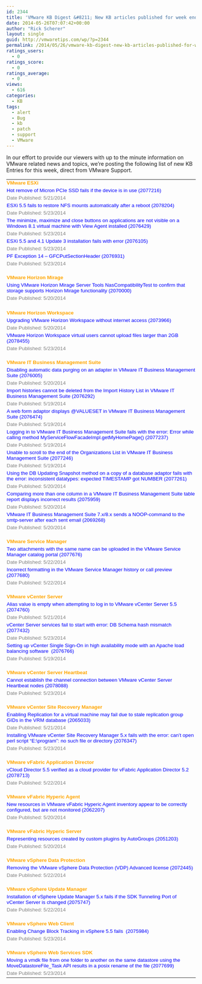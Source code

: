 ```yaml
---
id: 2344
title: 'VMware KB Digest &#8211; New KB articles published for week ending 5/17/14'
date: 2014-05-26T07:07:42+00:00
author: "Rick Scherer"
layout: single
guid: http://vmwaretips.com/wp/?p=2344
permalink: /2014/05/26/vmware-kb-digest-new-kb-articles-published-for-week-ending-51714-2/
ratings_users:
  - 0
ratings_score:
  - 0
ratings_average:
  - 0
views:
  - 616
categories:
  - KB
tags:
  - alert
  - Bug
  - kb
  - patch
  - support
  - VMware
---
```

In our effort to provide our viewers with up to the minute information on VMware related news and topics, we&#8217;re posting the following list of new KB Entries for this week, direct from VMware Support.

<!--more-->

<table style="border-collapse: collapse;" width="726" border="0" cellspacing="0" cellpadding="0">
  <colgroup> <col style="width: 545pt; mso-width-source: userset; mso-width-alt: 26587;" width="727" /></colgroup> <tr style="height: 12.75pt;">
    <td class="xl65" style="vertical-align: top; padding-top: 1px; padding-left: 1px; padding-right: 1px;" dir="ltr" width="724" height="17">
      <span style="font-family: Arial;"><span style="font-size: 10pt; color: #ffa500;"><strong>VMware ESXi</strong></span></span>
    </td>
  </tr>
  
  <tr style="height: 12.75pt;">
    <td class="xl66" style="vertical-align: top; padding-top: 1px; padding-left: 1px; padding-right: 1px;" dir="ltr" width="724" height="17">
      <a style="href: &quot;http://bit.ly/1tduRFb;"><span style="mso-generic-font-family: auto; mso-font-charset: 1;"><span style="font-family: Arial;"><span style="font-size: 10pt; color: #0000ff;"><span style="text-decoration: none;">Hot remove of Micron PCIe SSD fails if the device is in use (2077216)</span></span></span></span></a>
    </td>
  </tr>
  
  <tr style="height: 12.75pt;">
    <td class="xl67" style="vertical-align: top; padding-top: 1px; padding-left: 1px; padding-right: 1px;" dir="ltr" width="724" height="17">
      <span style="font-family: Arial;"><span style="font-size: 10pt; color: #808080;">Date Published: 5/21/2014</span></span>
    </td>
  </tr>
  
  <tr style="height: 12.75pt;">
    <td class="xl66" style="vertical-align: top; padding-top: 1px; padding-left: 1px; padding-right: 1px;" dir="ltr" width="724" height="17">
      <a style="href: &quot;http://bit.ly/1jRec9q;"><span style="mso-generic-font-family: auto; mso-font-charset: 1;"><span style="font-family: Arial;"><span style="font-size: 10pt; color: #0000ff;"><span style="text-decoration: none;">ESXi 5.5 fails to restore NFS mounts automatically after a reboot (2078204)</span></span></span></span></a>
    </td>
  </tr>
  
  <tr style="height: 12.75pt;">
    <td class="xl67" style="vertical-align: top; padding-top: 1px; padding-left: 1px; padding-right: 1px;" dir="ltr" width="724" height="17">
      <span style="font-family: Arial;"><span style="font-size: 10pt; color: #808080;">Date Published: 5/23/2014</span></span>
    </td>
  </tr>
  
  <tr style="height: 25.5pt;">
    <td class="xl66" style="vertical-align: top; padding-top: 1px; padding-left: 1px; padding-right: 1px;" dir="ltr" width="724" height="34">
      <a style="href: &quot;http://bit.ly/1tduQkt;"><span style="mso-generic-font-family: auto; mso-font-charset: 1;"><span style="font-family: Arial;"><span style="font-size: 10pt; color: #0000ff;"><span style="text-decoration: none;">The minimize, maximize and close buttons on applications are not visible on a Windows 8.1 virtual machine with View Agent installed (2076429)</span></span></span></span></a>
    </td>
  </tr>
  
  <tr style="height: 12.75pt;">
    <td class="xl67" style="vertical-align: top; padding-top: 1px; padding-left: 1px; padding-right: 1px;" dir="ltr" width="724" height="17">
      <span style="font-family: Arial;"><span style="font-size: 10pt; color: #808080;">Date Published: 5/23/2014</span></span>
    </td>
  </tr>
  
  <tr style="height: 12.75pt;">
    <td class="xl66" style="vertical-align: top; padding-top: 1px; padding-left: 1px; padding-right: 1px;" dir="ltr" width="724" height="17">
      <a style="href: &quot;http://bit.ly/1jRec9t;"><span style="mso-generic-font-family: auto; mso-font-charset: 1;"><span style="font-family: Arial;"><span style="font-size: 10pt; color: #0000ff;"><span style="text-decoration: none;">ESXi 5.5 and 4.1 Update 3 installation fails with error (2076105)</span></span></span></span></a>
    </td>
  </tr>
  
  <tr style="height: 12.75pt;">
    <td class="xl67" style="vertical-align: top; padding-top: 1px; padding-left: 1px; padding-right: 1px;" dir="ltr" width="724" height="17">
      <span style="font-family: Arial;"><span style="font-size: 10pt; color: #808080;">Date Published: 5/23/2014</span></span>
    </td>
  </tr>
  
  <tr style="height: 12.75pt;">
    <td class="xl66" style="vertical-align: top; padding-top: 1px; padding-left: 1px; padding-right: 1px;" dir="ltr" width="724" height="17">
      <a style="href: &quot;http://bit.ly/1tduRVs;"><span style="mso-generic-font-family: auto; mso-font-charset: 1;"><span style="font-family: Arial;"><span style="font-size: 10pt; color: #0000ff;"><span style="text-decoration: none;">PF Exception 14 – GFCPutSectionHeader (2076931)</span></span></span></span></a>
    </td>
  </tr>
  
  <tr style="height: 12.75pt;">
    <td class="xl67" style="vertical-align: top; padding-top: 1px; padding-left: 1px; padding-right: 1px;" dir="ltr" width="724" height="17">
      <span style="font-family: Arial;"><span style="font-size: 10pt; color: #808080;">Date Published: 5/23/2014</span></span>
    </td>
  </tr>
  
  <tr style="height: 12.75pt;">
    <td class="xl67" style="vertical-align: top; padding-top: 1px; padding-left: 1px; padding-right: 1px;" dir="ltr" width="724" height="17">
    </td>
  </tr>
  
  <tr style="height: 14.25pt; mso-height-source: userset;">
    <td class="xl65" style="vertical-align: top; padding-top: 1px; padding-left: 1px; padding-right: 1px;" dir="ltr" width="724" height="19">
      <span style="font-family: Arial;"><span style="font-size: 10pt; color: #ffa500;"><strong>VMware Horizon Mirage</strong></span></span>
    </td>
  </tr>
  
  <tr style="height: 14.25pt; mso-height-source: userset;">
    <td class="xl66" style="vertical-align: top; padding-top: 1px; padding-left: 1px; padding-right: 1px;" dir="ltr" width="724" height="19">
      <a style="href: &quot;http://bit.ly/1jRec9x;"><span style="mso-generic-font-family: auto; mso-font-charset: 1;"><span style="font-family: Arial;"><span style="font-size: 10pt; color: #0000ff;"><span style="text-decoration: none;">Using VMware Horizon Mirage Server Tools NasCompatibilityTest to confirm that storage supports Horizon Mirage functionality (2070000)</span></span></span></span></a>
    </td>
  </tr>
  
  <tr style="height: 14.25pt; mso-height-source: userset;">
    <td class="xl67" style="vertical-align: top; padding-top: 1px; padding-left: 1px; padding-right: 1px;" dir="ltr" width="724" height="19">
      <span style="font-family: Arial;"><span style="font-size: 10pt; color: #808080;">Date Published: 5/20/2014</span></span>
    </td>
  </tr>
  
  <tr style="height: 14.25pt; mso-height-source: userset;">
    <td class="xl67" style="vertical-align: top; padding-top: 1px; padding-left: 1px; padding-right: 1px;" dir="ltr" width="724" height="19">
    </td>
  </tr>
  
  <tr style="height: 14.25pt; mso-height-source: userset;">
    <td class="xl65" style="vertical-align: top; padding-top: 1px; padding-left: 1px; padding-right: 1px;" dir="ltr" width="724" height="19">
      <span style="font-family: Arial;"><span style="font-size: 10pt; color: #ffa500;"><strong>VMware Horizon Workspace</strong></span></span>
    </td>
  </tr>
  
  <tr style="height: 14.25pt; mso-height-source: userset;">
    <td class="xl66" style="vertical-align: top; padding-top: 1px; padding-left: 1px; padding-right: 1px;" dir="ltr" width="724" height="19">
      <a style="href: &quot;http://bit.ly/1tduQkv;"><span style="mso-generic-font-family: auto; mso-font-charset: 1;"><span style="font-family: Arial;"><span style="font-size: 10pt; color: #0000ff;"><span style="text-decoration: none;">Upgrading VMware Horizon Workspace without internet access (2073966)</span></span></span></span></a>
    </td>
  </tr>
  
  <tr style="height: 14.25pt; mso-height-source: userset;">
    <td class="xl67" style="vertical-align: top; padding-top: 1px; padding-left: 1px; padding-right: 1px;" dir="ltr" width="724" height="19">
      <span style="font-family: Arial;"><span style="font-size: 10pt; color: #808080;">Date Published: 5/20/2014</span></span>
    </td>
  </tr>
  
  <tr style="height: 12.75pt;">
    <td class="xl66" style="vertical-align: top; padding-top: 1px; padding-left: 1px; padding-right: 1px;" dir="ltr" width="724" height="17">
      <a style="href: &quot;http://bit.ly/1jReahO;"><span style="mso-generic-font-family: auto; mso-font-charset: 1;"><span style="font-family: Arial;"><span style="font-size: 10pt; color: #0000ff;"><span style="text-decoration: none;">VMware Horizon Workspace virtual users cannot upload files larger than 2GB (2078455)</span></span></span></span></a>
    </td>
  </tr>
  
  <tr style="height: 12.75pt;">
    <td class="xl67" style="vertical-align: top; padding-top: 1px; padding-left: 1px; padding-right: 1px;" dir="ltr" width="724" height="17">
      <span style="font-family: Arial;"><span style="font-size: 10pt; color: #808080;">Date Published: 5/23/2014</span></span>
    </td>
  </tr>
  
  <tr style="height: 12.75pt;">
    <td class="xl67" style="vertical-align: top; padding-top: 1px; padding-left: 1px; padding-right: 1px;" dir="ltr" width="724" height="17">
    </td>
  </tr>
  
  <tr style="height: 12.75pt;">
    <td class="xl65" style="vertical-align: top; padding-top: 1px; padding-left: 1px; padding-right: 1px;" dir="ltr" width="724" height="17">
      <span style="font-family: Arial;"><span style="font-size: 10pt; color: #ffa500;"><strong>VMware IT Business Management Suite</strong></span></span>
    </td>
  </tr>
  
  <tr style="height: 12.75pt;">
    <td class="xl66" style="vertical-align: top; padding-top: 1px; padding-left: 1px; padding-right: 1px;" dir="ltr" width="724" height="17">
      <a style="href: &quot;http://bit.ly/1tduQkA;"><span style="mso-generic-font-family: auto; mso-font-charset: 1;"><span style="font-family: Arial;"><span style="font-size: 10pt; color: #0000ff;"><span style="text-decoration: none;">Disabling automatic data purging on an adapter in VMware IT Business Management Suite (2076005)</span></span></span></span></a>
    </td>
  </tr>
  
  <tr style="height: 12.75pt;">
    <td class="xl67" style="vertical-align: top; padding-top: 1px; padding-left: 1px; padding-right: 1px;" dir="ltr" width="724" height="17">
      <span style="font-family: Arial;"><span style="font-size: 10pt; color: #808080;">Date Published: 5/20/2014</span></span>
    </td>
  </tr>
  
  <tr style="height: 12.75pt;">
    <td class="xl66" style="vertical-align: top; padding-top: 1px; padding-left: 1px; padding-right: 1px;" dir="ltr" width="724" height="17">
      <a style="href: &quot;http://bit.ly/1jReahT;"><span style="mso-generic-font-family: auto; mso-font-charset: 1;"><span style="font-family: Arial;"><span style="font-size: 10pt; color: #0000ff;"><span style="text-decoration: none;">Import histories cannot be deleted from the Import History List in VMware IT Business Management Suite (2076292)</span></span></span></span></a>
    </td>
  </tr>
  
  <tr style="height: 12.75pt;">
    <td class="xl67" style="vertical-align: top; padding-top: 1px; padding-left: 1px; padding-right: 1px;" dir="ltr" width="724" height="17">
      <span style="font-family: Arial;"><span style="font-size: 10pt; color: #808080;">Date Published: 5/19/2014</span></span>
    </td>
  </tr>
  
  <tr style="height: 12.75pt;">
    <td class="xl66" style="vertical-align: top; padding-top: 1px; padding-left: 1px; padding-right: 1px;" dir="ltr" width="724" height="17">
      <a style="href: &quot;http://bit.ly/1tduTg0;"><span style="mso-generic-font-family: auto; mso-font-charset: 1;"><span style="font-family: Arial;"><span style="font-size: 10pt; color: #0000ff;"><span style="text-decoration: none;">A web form adaptor displays @VALUESET in VMware IT Business Management Suite (2076474)</span></span></span></span></a>
    </td>
  </tr>
  
  <tr style="height: 12.75pt;">
    <td class="xl67" style="vertical-align: top; padding-top: 1px; padding-left: 1px; padding-right: 1px;" dir="ltr" width="724" height="17">
      <span style="font-family: Arial;"><span style="font-size: 10pt; color: #808080;">Date Published: 5/19/2014</span></span>
    </td>
  </tr>
  
  <tr style="height: 25.5pt;">
    <td class="xl66" style="vertical-align: top; padding-top: 1px; padding-left: 1px; padding-right: 1px;" dir="ltr" width="724" height="34">
      <a style="href: &quot;http://bit.ly/1jRecpV;"><span style="mso-generic-font-family: auto; mso-font-charset: 1;"><span style="font-family: Arial;"><span style="font-size: 10pt; color: #0000ff;"><span style="text-decoration: none;">Logging in to VMware IT Business Management Suite fails with the error: Error while calling method MyServiceFlowFacadeImpl.getMyHomePage() (2077237)</span></span></span></span></a>
    </td>
  </tr>
  
  <tr style="height: 12.75pt;">
    <td class="xl67" style="vertical-align: top; padding-top: 1px; padding-left: 1px; padding-right: 1px;" dir="ltr" width="724" height="17">
      <span style="font-family: Arial;"><span style="font-size: 10pt; color: #808080;">Date Published: 5/19/2014</span></span>
    </td>
  </tr>
  
  <tr style="height: 12.75pt;">
    <td class="xl66" style="vertical-align: top; padding-top: 1px; padding-left: 1px; padding-right: 1px;" dir="ltr" width="724" height="17">
      <a style="href: &quot;http://bit.ly/1tduTg2;"><span style="mso-generic-font-family: auto; mso-font-charset: 1;"><span style="font-family: Arial;"><span style="font-size: 10pt; color: #0000ff;"><span style="text-decoration: none;">Unable to scroll to the end of the Organizations List in VMware IT Business Management Suite (2077246)</span></span></span></span></a>
    </td>
  </tr>
  
  <tr style="height: 12.75pt;">
    <td class="xl67" style="vertical-align: top; padding-top: 1px; padding-left: 1px; padding-right: 1px;" dir="ltr" width="724" height="17">
      <span style="font-family: Arial;"><span style="font-size: 10pt; color: #808080;">Date Published: 5/19/2014</span></span>
    </td>
  </tr>
  
  <tr style="height: 25.5pt;">
    <td class="xl66" style="vertical-align: top; padding-top: 1px; padding-left: 1px; padding-right: 1px;" dir="ltr" width="724" height="34">
      <a style="href: &quot;http://bit.ly/1jRecpX;"><span style="mso-generic-font-family: auto; mso-font-charset: 1;"><span style="font-family: Arial;"><span style="font-size: 10pt; color: #0000ff;"><span style="text-decoration: none;">Using the DB Updating Snapshot method on a copy of a database adaptor fails with the error: inconsistent datatypes: expected TIMESTAMP got NUMBER (2077261)</span></span></span></span></a>
    </td>
  </tr>
  
  <tr style="height: 12.75pt;">
    <td class="xl67" style="vertical-align: top; padding-top: 1px; padding-left: 1px; padding-right: 1px;" dir="ltr" width="724" height="17">
      <span style="font-family: Arial;"><span style="font-size: 10pt; color: #808080;">Date Published: 5/20/2014</span></span>
    </td>
  </tr>
  
  <tr style="height: 25.5pt;">
    <td class="xl66" style="vertical-align: top; padding-top: 1px; padding-left: 1px; padding-right: 1px;" dir="ltr" width="724" height="34">
      <a style="href: &quot;http://bit.ly/1tduTg7;"><span style="mso-generic-font-family: auto; mso-font-charset: 1;"><span style="font-family: Arial;"><span style="font-size: 10pt; color: #0000ff;"><span style="text-decoration: none;">Comparing more than one column in a VMware IT Business Management Suite table report displays incorrect results (2075959)</span></span></span></span></a>
    </td>
  </tr>
  
  <tr style="height: 12.75pt;">
    <td class="xl67" style="vertical-align: top; padding-top: 1px; padding-left: 1px; padding-right: 1px;" dir="ltr" width="724" height="17">
      <span style="font-family: Arial;"><span style="font-size: 10pt; color: #808080;">Date Published: 5/20/2014</span></span>
    </td>
  </tr>
  
  <tr style="height: 25.5pt;">
    <td class="xl66" style="vertical-align: top; padding-top: 1px; padding-left: 1px; padding-right: 1px;" dir="ltr" width="724" height="34">
      <a style="href: &quot;http://bit.ly/1jReayb;"><span style="mso-generic-font-family: auto; mso-font-charset: 1;"><span style="font-family: Arial;"><span style="font-size: 10pt; color: #0000ff;"><span style="text-decoration: none;">VMware IT Business Management Suite 7.x/8.x sends a NOOP-command to the smtp-server after each sent email (2069268)</span></span></span></span></a>
    </td>
  </tr>
  
  <tr style="height: 12.75pt;">
    <td class="xl67" style="vertical-align: top; padding-top: 1px; padding-left: 1px; padding-right: 1px;" dir="ltr" width="724" height="17">
      <span style="font-family: Arial;"><span style="font-size: 10pt; color: #808080;">Date Published: 5/20/2014</span></span>
    </td>
  </tr>
  
  <tr style="height: 12.75pt;">
    <td class="xl67" style="vertical-align: top; padding-top: 1px; padding-left: 1px; padding-right: 1px;" dir="ltr" width="724" height="17">
    </td>
  </tr>
  
  <tr style="height: 12.75pt;">
    <td class="xl65" style="vertical-align: top; padding-top: 1px; padding-left: 1px; padding-right: 1px;" dir="ltr" width="724" height="17">
      <span style="font-family: Arial;"><span style="color: #ffa500;"><strong><span style="font-size: 10pt;">VMware Service Manager</span><span style="mso-spacerun: yes;"><span style="font-size: 10pt;"> </span></span></strong></span></span>
    </td>
  </tr>
  
  <tr style="height: 12.75pt;">
    <td class="xl66" style="vertical-align: top; padding-top: 1px; padding-left: 1px; padding-right: 1px;" dir="ltr" width="724" height="17">
      <a style="href: &quot;http://bit.ly/1jReayd;"><span style="mso-generic-font-family: auto; mso-font-charset: 1;"><span style="font-family: Arial;"><span style="font-size: 10pt; color: #0000ff;"><span style="text-decoration: none;">Two attachments with the same name can be uploaded in the VMware Service Manager catalog portal (2077676)</span></span></span></span></a>
    </td>
  </tr>
  
  <tr style="height: 12.75pt;">
    <td class="xl67" style="vertical-align: top; padding-top: 1px; padding-left: 1px; padding-right: 1px;" dir="ltr" width="724" height="17">
      <span style="font-family: Arial;"><span style="font-size: 10pt; color: #808080;">Date Published: 5/22/2014</span></span>
    </td>
  </tr>
  
  <tr style="height: 12.75pt;">
    <td class="xl66" style="vertical-align: top; padding-top: 1px; padding-left: 1px; padding-right: 1px;" dir="ltr" width="724" height="17">
      <a style="href: &quot;http://bit.ly/1tduTgb;"><span style="mso-generic-font-family: auto; mso-font-charset: 1;"><span style="font-family: Arial;"><span style="font-size: 10pt; color: #0000ff;"><span style="text-decoration: none;">Incorrect formatting in the VMware Service Manager history or call preview (2077680)</span></span></span></span></a>
    </td>
  </tr>
  
  <tr style="height: 12.75pt;">
    <td class="xl67" style="vertical-align: top; padding-top: 1px; padding-left: 1px; padding-right: 1px;" dir="ltr" width="724" height="17">
      <span style="font-family: Arial;"><span style="font-size: 10pt; color: #808080;">Date Published: 5/22/2014</span></span>
    </td>
  </tr>
  
  <tr style="height: 12.75pt;">
    <td class="xl67" style="vertical-align: top; padding-top: 1px; padding-left: 1px; padding-right: 1px;" dir="ltr" width="724" height="17">
    </td>
  </tr>
  
  <tr style="height: 12.75pt;">
    <td class="xl65" style="vertical-align: top; padding-top: 1px; padding-left: 1px; padding-right: 1px;" dir="ltr" width="724" height="17">
      <span style="font-family: Arial;"><span style="font-size: 10pt; color: #ffa500;"><strong>VMware vCenter Server</strong></span></span>
    </td>
  </tr>
  
  <tr style="height: 12.75pt;">
    <td class="xl66" style="vertical-align: top; padding-top: 1px; padding-left: 1px; padding-right: 1px;" dir="ltr" width="724" height="17">
      <a style="href: &quot;http://bit.ly/1jReayh;"><span style="mso-generic-font-family: auto; mso-font-charset: 1;"><span style="font-family: Arial;"><span style="font-size: 10pt; color: #0000ff;"><span style="text-decoration: none;">Alias value is empty when attempting to log in to VMware vCenter Server 5.5 (2074760)</span></span></span></span></a>
    </td>
  </tr>
  
  <tr style="height: 12.75pt;">
    <td class="xl67" style="vertical-align: top; padding-top: 1px; padding-left: 1px; padding-right: 1px;" dir="ltr" width="724" height="17">
      <span style="font-family: Arial;"><span style="font-size: 10pt; color: #808080;">Date Published: 5/21/2014</span></span>
    </td>
  </tr>
  
  <tr style="height: 12.75pt;">
    <td class="xl66" style="vertical-align: top; padding-top: 1px; padding-left: 1px; padding-right: 1px;" dir="ltr" width="724" height="17">
      <a style="href: &quot;http://bit.ly/1jReayl;"><span style="mso-generic-font-family: auto; mso-font-charset: 1;"><span style="font-family: Arial;"><span style="font-size: 10pt; color: #0000ff;"><span style="text-decoration: none;">vCenter Server services fail to start with error: DB Schema hash mismatch (2077432)</span></span></span></span></a>
    </td>
  </tr>
  
  <tr style="height: 12.75pt;">
    <td class="xl67" style="vertical-align: top; padding-top: 1px; padding-left: 1px; padding-right: 1px;" dir="ltr" width="724" height="17">
      <span style="font-family: Arial;"><span style="font-size: 10pt; color: #808080;">Date Published: 5/23/2014</span></span>
    </td>
  </tr>
  
  <tr style="height: 12.75pt;">
    <td class="xl66" style="vertical-align: top; padding-top: 1px; padding-left: 1px; padding-right: 1px;" dir="ltr" width="724" height="17">
      <a style="href: &quot;http://bit.ly/1jReayp;"><span style="mso-generic-font-family: auto; mso-font-charset: 1;"><span style="font-family: Arial;"><span style="font-size: 10pt; color: #0000ff;"><span style="text-decoration: none;">Setting up vCenter Single Sign-On in high availability mode with an Apache load balancing software<span style="mso-spacerun: yes;">  </span>(2076766)</span></span></span></span></a>
    </td>
  </tr>
  
  <tr style="height: 12.75pt;">
    <td class="xl67" style="vertical-align: top; padding-top: 1px; padding-left: 1px; padding-right: 1px;" dir="ltr" width="724" height="17">
      <span style="font-family: Arial;"><span style="font-size: 10pt; color: #808080;">Date Published: 5/19/2014</span></span>
    </td>
  </tr>
  
  <tr style="height: 12.75pt;">
    <td class="xl67" style="vertical-align: top; padding-top: 1px; padding-left: 1px; padding-right: 1px;" dir="ltr" width="724" height="17">
    </td>
  </tr>
  
  <tr style="height: 12.75pt;">
    <td class="xl65" style="vertical-align: top; padding-top: 1px; padding-left: 1px; padding-right: 1px;" dir="ltr" width="724" height="17">
      <span style="font-family: Arial;"><span style="font-size: 10pt; color: #ffa500;"><strong>VMware vCenter Server Heartbeat</strong></span></span>
    </td>
  </tr>
  
  <tr style="height: 12.75pt;">
    <td class="xl66" style="vertical-align: top; padding-top: 1px; padding-left: 1px; padding-right: 1px;" dir="ltr" width="724" height="17">
      <a style="href: &quot;http://bit.ly/1tduRVJ;"><span style="mso-generic-font-family: auto; mso-font-charset: 1;"><span style="font-family: Arial;"><span style="font-size: 10pt; color: #0000ff;"><span style="text-decoration: none;">Cannot establish the channel connection between VMware vCenter Server Heartbeat nodes (2078088)</span></span></span></span></a>
    </td>
  </tr>
  
  <tr style="height: 12.75pt;">
    <td class="xl67" style="vertical-align: top; padding-top: 1px; padding-left: 1px; padding-right: 1px;" dir="ltr" width="724" height="17">
      <span style="font-family: Arial;"><span style="font-size: 10pt; color: #808080;">Date Published: 5/23/2014</span></span>
    </td>
  </tr>
  
  <tr style="height: 12.75pt;">
    <td class="xl67" style="vertical-align: top; padding-top: 1px; padding-left: 1px; padding-right: 1px;" dir="ltr" width="724" height="17">
    </td>
  </tr>
  
  <tr style="height: 12.75pt;">
    <td class="xl65" style="vertical-align: top; padding-top: 1px; padding-left: 1px; padding-right: 1px;" dir="ltr" width="724" height="17">
      <span style="font-family: Arial;"><span style="font-size: 10pt; color: #ffa500;"><strong>VMware vCenter Site Recovery Manager</strong></span></span>
    </td>
  </tr>
  
  <tr style="height: 12.75pt;">
    <td class="xl66" style="vertical-align: top; padding-top: 1px; padding-left: 1px; padding-right: 1px;" dir="ltr" width="724" height="17">
      <a style="href: &quot;http://bit.ly/1tduTwx;"><span style="mso-generic-font-family: auto; mso-font-charset: 1;"><span style="font-family: Arial;"><span style="font-size: 10pt; color: #0000ff;"><span style="text-decoration: none;">Enabling Replication for a virtual machine may fail due to stale replication group GIDs in the VRM database (2065033)</span></span></span></span></a>
    </td>
  </tr>
  
  <tr style="height: 12.75pt;">
    <td class="xl67" style="vertical-align: top; padding-top: 1px; padding-left: 1px; padding-right: 1px;" dir="ltr" width="724" height="17">
      <span style="font-family: Arial;"><span style="font-size: 10pt; color: #808080;">Date Published: 5/21/2014</span></span>
    </td>
  </tr>
  
  <tr style="height: 25.5pt;">
    <td class="xl66" style="vertical-align: top; padding-top: 1px; padding-left: 1px; padding-right: 1px;" dir="ltr" width="724" height="34">
      <a style="href: &quot;http://bit.ly/1jRecGi;"><span style="mso-generic-font-family: auto; mso-font-charset: 1;"><span style="font-family: Arial;"><span style="font-size: 10pt; color: #0000ff;"><span style="text-decoration: none;">Installing VMware vCenter Site Recovery Manager 5.x fails with the error: can’t open perl script “E:\program”: no such file or directory (2076347)</span></span></span></span></a>
    </td>
  </tr>
  
  <tr style="height: 12.75pt;">
    <td class="xl67" style="vertical-align: top; padding-top: 1px; padding-left: 1px; padding-right: 1px;" dir="ltr" width="724" height="17">
      <span style="font-family: Arial;"><span style="font-size: 10pt; color: #808080;">Date Published: 5/23/2014</span></span>
    </td>
  </tr>
  
  <tr style="height: 12.75pt;">
    <td class="xl67" style="vertical-align: top; padding-top: 1px; padding-left: 1px; padding-right: 1px;" dir="ltr" width="724" height="17">
    </td>
  </tr>
  
  <tr style="height: 12.75pt;">
    <td class="xl65" style="vertical-align: top; padding-top: 1px; padding-left: 1px; padding-right: 1px;" dir="ltr" width="724" height="17">
      <span style="font-family: Arial;"><span style="color: #ffa500;"><strong><span style="font-size: 10pt;">VMware vFabric Application Director</span><span style="mso-spacerun: yes;"><span style="font-size: 10pt;"> </span></span></strong></span></span>
    </td>
  </tr>
  
  <tr style="height: 12.75pt;">
    <td class="xl66" style="vertical-align: top; padding-top: 1px; padding-left: 1px; padding-right: 1px;" dir="ltr" width="724" height="17">
      <a style="href: &quot;http://bit.ly/1tduTwz;"><span style="mso-generic-font-family: auto; mso-font-charset: 1;"><span style="font-family: Arial;"><span style="font-size: 10pt; color: #0000ff;"><span style="text-decoration: none;">vCloud Director 5.5 verified as a cloud provider for vFabric Application Director 5.2 (2078713)</span></span></span></span></a>
    </td>
  </tr>
  
  <tr style="height: 12.75pt;">
    <td class="xl67" style="vertical-align: top; padding-top: 1px; padding-left: 1px; padding-right: 1px;" dir="ltr" width="724" height="17">
      <span style="font-family: Arial;"><span style="font-size: 10pt; color: #808080;">Date Published: 5/22/2014</span></span>
    </td>
  </tr>
  
  <tr style="height: 12.75pt;">
    <td class="xl67" style="vertical-align: top; padding-top: 1px; padding-left: 1px; padding-right: 1px;" dir="ltr" width="724" height="17">
    </td>
  </tr>
  
  <tr style="height: 12.75pt;">
    <td class="xl65" style="vertical-align: top; padding-top: 1px; padding-left: 1px; padding-right: 1px;" dir="ltr" width="724" height="17">
      <span style="font-family: Arial;"><span style="color: #ffa500;"><strong><span style="font-size: 10pt;">VMware vFabric Hyperic Agent</span><span style="mso-spacerun: yes;"><span style="font-size: 10pt;"> </span></span></strong></span></span>
    </td>
  </tr>
  
  <tr style="height: 15pt; mso-height-source: userset;">
    <td class="xl66" style="vertical-align: top; padding-top: 1px; padding-left: 1px; padding-right: 1px;" dir="ltr" width="724" height="20">
      <a style="href: &quot;http://bit.ly/1jRecGk;"><span style="mso-generic-font-family: auto; mso-font-charset: 1;"><span style="font-family: Arial;"><span style="font-size: 10pt; color: #0000ff;"><span style="text-decoration: none;">New resources in VMware vFabric Hyperic Agent inventory appear to be correctly configured, but are not monitored (2062207)</span></span></span></span></a>
    </td>
  </tr>
  
  <tr style="height: 12.75pt;">
    <td class="xl67" style="vertical-align: top; padding-top: 1px; padding-left: 1px; padding-right: 1px;" dir="ltr" width="724" height="17">
      <span style="font-family: Arial;"><span style="font-size: 10pt; color: #808080;">Date Published: 5/20/2014</span></span>
    </td>
  </tr>
  
  <tr style="height: 12.75pt;">
    <td class="xl67" style="vertical-align: top; padding-top: 1px; padding-left: 1px; padding-right: 1px;" dir="ltr" width="724" height="17">
    </td>
  </tr>
  
  <tr style="height: 12.75pt;">
    <td class="xl65" style="vertical-align: top; padding-top: 1px; padding-left: 1px; padding-right: 1px;" dir="ltr" width="724" height="17">
      <span style="font-family: Arial;"><span style="font-size: 10pt; color: #ffa500;"><strong>VMware vFabric Hyperic Server</strong></span></span>
    </td>
  </tr>
  
  <tr style="height: 12.75pt;">
    <td class="xl66" style="vertical-align: top; padding-top: 1px; padding-left: 1px; padding-right: 1px;" dir="ltr" width="724" height="17">
      <a style="href: &quot;http://bit.ly/1tduTwD;"><span style="mso-generic-font-family: auto; mso-font-charset: 1;"><span style="font-family: Arial;"><span style="font-size: 10pt; color: #0000ff;"><span style="text-decoration: none;">Representing resources created by custom plugins by AutoGroups (2051203)</span></span></span></span></a>
    </td>
  </tr>
  
  <tr style="height: 12.75pt;">
    <td class="xl67" style="vertical-align: top; padding-top: 1px; padding-left: 1px; padding-right: 1px;" dir="ltr" width="724" height="17">
      <span style="font-family: Arial;"><span style="font-size: 10pt; color: #808080;">Date Published: 5/20/2014</span></span>
    </td>
  </tr>
  
  <tr style="height: 12.75pt;">
    <td class="xl67" style="vertical-align: top; padding-top: 1px; padding-left: 1px; padding-right: 1px;" dir="ltr" width="724" height="17">
    </td>
  </tr>
  
  <tr style="height: 12.75pt;">
    <td class="xl65" style="vertical-align: top; padding-top: 1px; padding-left: 1px; padding-right: 1px;" dir="ltr" width="724" height="17">
      <span style="font-family: Arial;"><span style="color: #ffa500;"><strong><span style="font-size: 10pt;">VMware vSphere Data Protection</span><span style="mso-spacerun: yes;"><span style="font-size: 10pt;"> </span></span></strong></span></span>
    </td>
  </tr>
  
  <tr style="height: 12.75pt;">
    <td class="xl66" style="vertical-align: top; padding-top: 1px; padding-left: 1px; padding-right: 1px;" dir="ltr" width="724" height="17">
      <a style="href: &quot;http://bit.ly/1jRecGm;"><span style="mso-generic-font-family: auto; mso-font-charset: 1;"><span style="font-family: Arial;"><span style="font-size: 10pt; color: #0000ff;"><span style="text-decoration: none;">Removing the VMware vSphere Data Protection (VDP) Advanced license (2072445)</span></span></span></span></a>
    </td>
  </tr>
  
  <tr style="height: 12.75pt;">
    <td class="xl67" style="vertical-align: top; padding-top: 1px; padding-left: 1px; padding-right: 1px;" dir="ltr" width="724" height="17">
      <span style="font-family: Arial;"><span style="font-size: 10pt; color: #808080;">Date Published: 5/22/2014</span></span>
    </td>
  </tr>
  
  <tr style="height: 12.75pt;">
    <td class="xl67" style="vertical-align: top; padding-top: 1px; padding-left: 1px; padding-right: 1px;" dir="ltr" width="724" height="17">
    </td>
  </tr>
  
  <tr style="height: 12.75pt;">
    <td class="xl65" style="vertical-align: top; padding-top: 1px; padding-left: 1px; padding-right: 1px;" dir="ltr" width="724" height="17">
      <span style="font-family: Arial;"><span style="color: #ffa500;"><strong><span style="font-size: 10pt;">VMware vSphere Update Manager</span><span style="mso-spacerun: yes;"><span style="font-size: 10pt;"> </span></span></strong></span></span>
    </td>
  </tr>
  
  <tr style="height: 12.75pt;">
    <td class="xl66" style="vertical-align: top; padding-top: 1px; padding-left: 1px; padding-right: 1px;" dir="ltr" width="724" height="17">
      <a style="href: &quot;http://bit.ly/1tduSc1;"><span style="mso-generic-font-family: auto; mso-font-charset: 1;"><span style="font-family: Arial;"><span style="font-size: 10pt; color: #0000ff;"><span style="text-decoration: none;">Installation of vSphere Update Manager 5.x fails if the SDK Tunneling Port of vCenter Server is changed (2075747)</span></span></span></span></a>
    </td>
  </tr>
  
  <tr style="height: 12.75pt;">
    <td class="xl67" style="vertical-align: top; padding-top: 1px; padding-left: 1px; padding-right: 1px;" dir="ltr" width="724" height="17">
      <span style="font-family: Arial;"><span style="font-size: 10pt; color: #808080;">Date Published: 5/22/2014</span></span>
    </td>
  </tr>
  
  <tr style="height: 12.75pt;">
    <td class="xl67" style="vertical-align: top; padding-top: 1px; padding-left: 1px; padding-right: 1px;" dir="ltr" width="724" height="17">
    </td>
  </tr>
  
  <tr style="height: 12.75pt;">
    <td class="xl65" style="vertical-align: top; padding-top: 1px; padding-left: 1px; padding-right: 1px;" dir="ltr" width="724" height="17">
      <span style="font-family: Arial;"><span style="font-size: 10pt; color: #ffa500;"><strong>VMware vSphere Web Client</strong></span></span>
    </td>
  </tr>
  
  <tr style="height: 12.75pt;">
    <td class="xl66" style="vertical-align: top; padding-top: 1px; padding-left: 1px; padding-right: 1px;" dir="ltr" width="724" height="17">
      <a style="href: &quot;http://bit.ly/1jRecGr;"><span style="mso-generic-font-family: auto; mso-font-charset: 1;"><span style="font-family: Arial;"><span style="font-size: 10pt; color: #0000ff;"><span style="text-decoration: none;">Enabling Change Block Tracking in vSphere 5.5 fails<span style="mso-spacerun: yes;">  </span>(2075984)</span></span></span></span></a>
    </td>
  </tr>
  
  <tr style="height: 12.75pt;">
    <td class="xl67" style="vertical-align: top; padding-top: 1px; padding-left: 1px; padding-right: 1px;" dir="ltr" width="724" height="17">
      <span style="font-family: Arial;"><span style="font-size: 10pt; color: #808080;">Date Published: 5/23/2014</span></span>
    </td>
  </tr>
  
  <tr style="height: 12.75pt;">
    <td class="xl67" style="vertical-align: top; padding-top: 1px; padding-left: 1px; padding-right: 1px;" dir="ltr" width="724" height="17">
    </td>
  </tr>
  
  <tr style="height: 12.75pt;">
    <td class="xl65" style="vertical-align: top; padding-top: 1px; padding-left: 1px; padding-right: 1px;" dir="ltr" width="724" height="17">
      <span style="font-family: Arial;"><span style="color: #ffa500;"><strong><span style="font-size: 10pt;">VMware vSphere Web Services SDK</span><span style="mso-spacerun: yes;"><span style="font-size: 10pt;"> </span></span></strong></span></span>
    </td>
  </tr>
  
  <tr style="height: 25.5pt;">
    <td class="xl66" style="vertical-align: top; padding-top: 1px; padding-left: 1px; padding-right: 1px;" dir="ltr" width="724" height="34">
      <a style="href: &quot;http://bit.ly/1tduTwF;"><span style="mso-generic-font-family: auto; mso-font-charset: 1;"><span style="font-family: Arial;"><span style="font-size: 10pt; color: #0000ff;"><span style="text-decoration: none;">Moving a vmdk file from one folder to another on the same datastore using the MoveDatastoreFile_Task API results in a posix rename of the file (2077699)</span></span></span></span></a>
    </td>
  </tr>
  
  <tr style="height: 12.75pt;">
    <td class="xl67" style="vertical-align: top; padding-top: 1px; padding-left: 1px; padding-right: 1px;" dir="ltr" width="724" height="17">
      <span style="font-family: Arial;"><span style="font-size: 10pt; color: #808080;">Date Published: 5/23/2014</span></span>
    </td>
  </tr>
</table>

<div class="feedflare">
</div>
